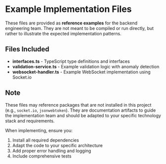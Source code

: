 # Example Implementation Files

These files are provided as **reference examples** for the backend engineering team. They are not meant to be compiled or run directly, but rather to illustrate the expected implementation patterns.

## Files Included

- **interfaces.ts** - TypeScript type definitions and interfaces
- **validation-service.ts** - Example validation logic with anomaly detection
- **websocket-handler.ts** - Example WebSocket implementation using Socket.io

## Note

These files may reference packages that are not installed in this project (e.g., `socket.io`, `jsonwebtoken`). They are documentation artifacts to guide the implementation team and should be adapted to your specific technology stack and requirements.

When implementing, ensure you:
1. Install all required dependencies
2. Adapt the code to your specific architecture
3. Add proper error handling and logging
4. Include comprehensive tests